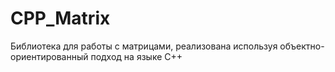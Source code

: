 # CPP_Matrix
Библиотека для работы с матрицами, реализована используя объектно-ориентированный подход на языке C++
